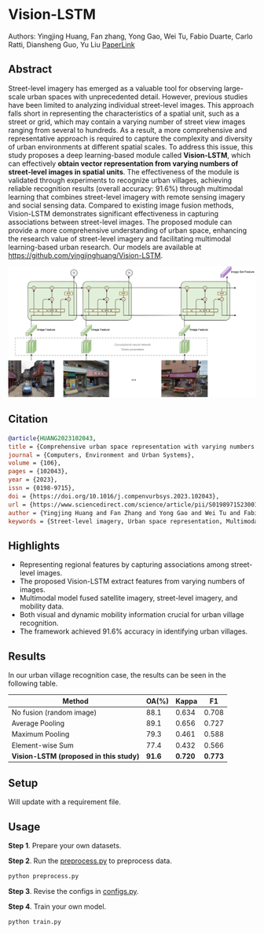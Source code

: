 # Vision-LSTM
Authors: Yingjing Huang, Fan zhang, Yong Gao, Wei Tu, Fabio Duarte, Carlo Ratti, Diansheng Guo, Yu Liu
[PaperLink](https://www.sciencedirect.com/science/article/pii/S0198971523001060)

## Abstract
Street-level imagery has emerged as a valuable tool for observing large-scale urban spaces with unprecedented detail. However, previous studies have been limited to analyzing individual street-level images. This approach falls short in representing the characteristics of a spatial unit, such as a street or grid, which may contain a varying number of street view images ranging from several to hundreds. As a result, a more comprehensive and representative approach is required to capture the complexity and diversity of urban environments at different spatial scales. To address this issue, this study proposes a deep learning-based module called **Vision-LSTM**, which can effectively **obtain vector representation from varying numbers of street-level images in spatial units**. The effectiveness of the module is validated through experiments to recognize urban villages, achieving reliable recognition results (overall accuracy: 91.6\%) through multimodal learning that combines street-level imagery with remote sensing imagery and social sensing data. Compared to existing image fusion methods, Vision-LSTM demonstrates significant effectiveness in capturing associations between street-level images. The proposed module can provide a more comprehensive understanding of urban space, enhancing the research value of street-level imagery and facilitating multimodal learning-based urban research. Our models are available at https://github.com/yingjinghuang/Vision-LSTM.

![Framework of Vision-LSTM](./img/Vision-LSTM.png)

## Citation
<!-- **If you find the resource useful, please cite the following :- )** -->
```bibtex
@article{HUANG2023102043,
title = {Comprehensive urban space representation with varying numbers of street-level images},
journal = {Computers, Environment and Urban Systems},
volume = {106},
pages = {102043},
year = {2023},
issn = {0198-9715},
doi = {https://doi.org/10.1016/j.compenvurbsys.2023.102043},
url = {https://www.sciencedirect.com/science/article/pii/S0198971523001060},
author = {Yingjing Huang and Fan Zhang and Yong Gao and Wei Tu and Fabio Duarte and Carlo Ratti and Diansheng Guo and Yu Liu},
keywords = {Street-level imagery, Urban space representation, Multimodal data fusion, Deep learning, Urban village recognition}
```

## Highlights
- Representing regional features by capturing associations among street-level images.
- The proposed Vision-LSTM extract features from varying numbers of images.
- Multimodal model fused satellite imagery, street-level imagery, and mobility data.
- Both visual and dynamic mobility information crucial for urban village recognition.
- The framework achieved 91.6% accuracy in identifying urban villages.

## Results
In our urban village recognition case, the results can be seen in the following table.

| Method                                   | OA(%)     | Kappa     | F1        |
|------------------------------------------|-----------|-----------|-----------|
| No fusion (random image)                 | 88.1      | 0.634     | 0.708     |
| Average Pooling                          | 89.1      | 0.656     | 0.727     |
| Maximum Pooling                          | 79.3      | 0.461     | 0.588     |
| Element-wise Sum                         | 77.4      | 0.432     | 0.566     |
| **Vision-LSTM (proposed in this study)** | **91.6**  | **0.720** | **0.773** |

## Setup
Will update with a requirement file.

## Usage
**Step 1**. Prepare your own datasets.

**Step 2**. Run the [preprocess.py](preprocess.py) to preprocess data.
```bash
python preprocess.py
```

**Step 3**. Revise the configs in [configs.py](configs.py).

**Step 4**. Train your own model.
```bash
python train.py
```
